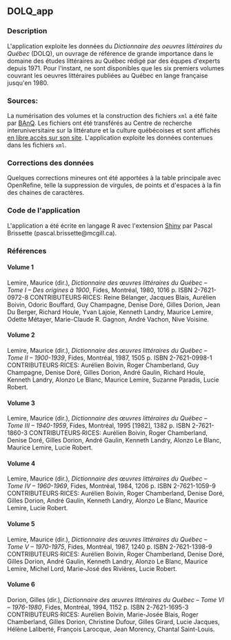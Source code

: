 ## DOLQ_app

### Description
L'application exploite les données du <em>Dictionnaire des oeuvres littéraires du Québec</em> (DOLQ), un ouvrage de référence de grande importance dans le domaine des études littéraires au Québec rédigé par des équpes d'experts depuis 1971. Pour l'instant, ne sont disponibles que les six premiers volumes couvrant les oeuvres littéraires publiées au Québec en lange française jusqu'en 1980. 

### Sources:
La numérisation des volumes et la construction des fichiers `xml` a été faite par [BAnQ](https://www.banq.qc.ca/accueil/). Les fichiers ont été transférés au Centre de recherche interuniversitaire sur la littérature et la culture québécoises et sont affichés [en libre accès sur son site](https://crilcq.org/publications/publications-numeriques/). L'application exploite les données contenues dans les fichiers `xml`.

### Corrections des données
Quelques corrections mineures ont été apportées à la table principale avec OpenRefine, telle la suppression de virgules, de points et d'espaces à la fin des chaines de caractères.

### Code de l'application
L'application a été écrite en langage R avec l'extension [Shiny](https://cran.r-project.org/web/packages/shiny/index.html) par Pascal Brissette (pascal.brissette\@mcgill.ca).

### Références

#### Volume 1
Lemire, Maurice (dir.), <em>Dictionnaire des œuvres littéraires du Québec – Tome I – Des origines à 1900</em>, Fides, Montréal, 1980, 1016 p. ISBN 2-7621-0972-8 CONTRIBUTEURS·RICES: Reine Bélanger, Jacques Blais, Aurélien Boivin, Odoric Bouffard, Guy Champagne, Denise Doré, Gilles Dorion, Jean Du Berger, Richard Houle, Yvan Lajoie, Kenneth Landry, Maurice Lemire, Odette Métayer, Marie-Claude R. Gagnon, André Vachon, Nive Voisine.


#### Volume 2
Lemire, Maurice (dir.), <em>Dictionnaire des œuvres littéraires du Québec – Tome II – 1900-1939</em>, Fides, Montréal, 1987, 1505 p. ISBN 2-7621-0998-1 CONTRIBUTEURS·RICES: Aurélien Boivin, Roger Chamberland, Guy Champagne, Denise Doré, Gilles Dorion, André Gaulin, Richard Houle, Kenneth Landry, Alonzo Le Blanc, Maurice Lemire, Suzanne Paradis, Lucie Robert.


#### Volume 3
Lemire, Maurice (dir.), <em>Dictionnaire des œuvres littéraires du Québec – Tome III – 1940-1959</em>, Fides, Montréal, 1995 [1982], 1382 p. ISBN 2-7621-1860-3 CONTRIBUTEURS·RICES: Aurélien Boivin, Roger Chamberland, Denise Doré, Gilles Dorion, André Gaulin, Kenneth Landry, Alonzo Le Blanc, Maurice Lemire, Lucie Robert.


#### Volume 4
Lemire, Maurice (dir.), <em>Dictionnaire des œuvres littéraires du Québec – Tome IV – 1960-1969</em>, Fides, Montréal, 1984, 1206 p. ISBN 2-7621-1059-9 CONTRIBUTEURS·RICES: Aurélien Boivin, Roger Chamberland, Denise Doré, Gilles Dorion, André Gaulin, Kenneth Landry, Alonzo Le Blanc, Maurice Lemire, Lucie Robert.


#### Volume 5
Lemire, Maurice (dir.), <em>Dictionnaire des œuvres littéraires du Québec – Tome V – 1970-1975</em>, Fides, Montréal, 1987, 1240 p. ISBN 2-7621-1398-9 CONTRIBUTEURS·RICES: Aurélien Boivin, Roger Chamberland, Denise Doré, Gilles Dorion, André Gaulin, Kenneth Landry, Alonzo Le Blanc, Maurice Lemire, Michel Lord, Marie-José des Rivières, Lucie Robert.


#### Volume 6
Dorion, Gilles (dir.), <em>Dictionnaire des œuvres littéraires du Québec – Tome VI – 1976-1980</em>, Fides, Montréal, 1994, 1152 p. ISBN 2-7621-1695-3 CONTRIBUTEURS·RICES: Aurélien Boivin, Marie-Josée Blais, Roger Chamberland, Gilles Dorion, Christine Dufour, Gilles Girard, Lucie Jacques, Hélène Laliberté, François Larocque, Jean Morency, Chantal Saint-Louis.

